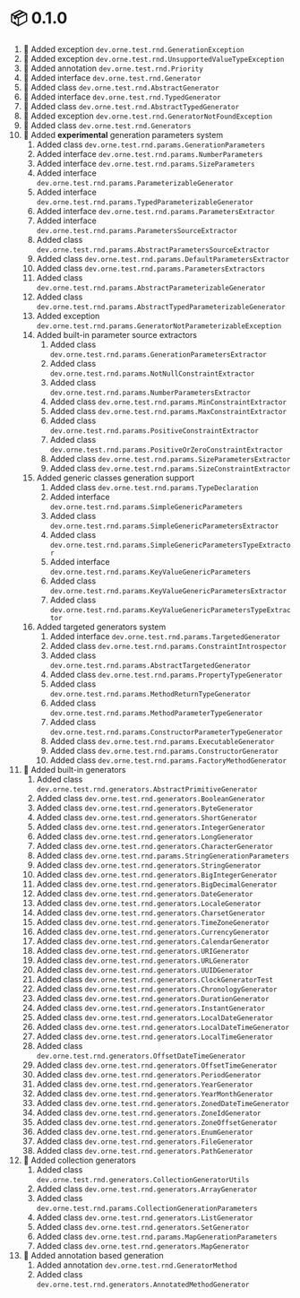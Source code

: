 # :package: 0.1.0

01. :gift: Added exception `dev.orne.test.rnd.GenerationException`
01. :gift: Added exception `dev.orne.test.rnd.UnsupportedValueTypeException`
01. :gift: Added annotation `dev.orne.test.rnd.Priority`
01. :gift: Added interface `dev.orne.test.rnd.Generator`
01. :gift: Added class `dev.orne.test.rnd.AbstractGenerator`
01. :gift: Added interface `dev.orne.test.rnd.TypedGenerator`
01. :gift: Added class `dev.orne.test.rnd.AbstractTypedGenerator`
01. :gift: Added exception `dev.orne.test.rnd.GeneratorNotFoundException`
01. :gift: Added class `dev.orne.test.rnd.Generators`
01. :gift: Added **experimental** generation parameters system
    01. Added class `dev.orne.test.rnd.params.GenerationParameters`
    01. Added interface `dev.orne.test.rnd.params.NumberParameters`
    01. Added interface `dev.orne.test.rnd.params.SizeParameters`
    01. Added interface `dev.orne.test.rnd.params.ParameterizableGenerator`
    01. Added interface `dev.orne.test.rnd.params.TypedParameterizableGenerator`
    01. Added interface `dev.orne.test.rnd.params.ParametersExtractor`
    01. Added interface `dev.orne.test.rnd.params.ParametersSourceExtractor`
    01. Added class `dev.orne.test.rnd.params.AbstractParametersSourceExtractor`
    01. Added class `dev.orne.test.rnd.params.DefaultParametersExtractor`
    01. Added class `dev.orne.test.rnd.params.ParametersExtractors`
    01. Added class `dev.orne.test.rnd.params.AbstractParameterizableGenerator`
    01. Added class `dev.orne.test.rnd.params.AbstractTypedParameterizableGenerator`
    01. Added exception `dev.orne.test.rnd.params.GeneratorNotParameterizableException`
    01. Added built-in parameter source extractors
        01. Added class `dev.orne.test.rnd.params.GenerationParametersExtractor`
        01. Added class `dev.orne.test.rnd.params.NotNullConstraintExtractor`
        01. Added class `dev.orne.test.rnd.params.NumberParametersExtractor`
        01. Added class `dev.orne.test.rnd.params.MinConstraintExtractor`
        01. Added class `dev.orne.test.rnd.params.MaxConstraintExtractor`
        01. Added class `dev.orne.test.rnd.params.PositiveConstraintExtractor`
        01. Added class `dev.orne.test.rnd.params.PositiveOrZeroConstraintExtractor`
        01. Added class `dev.orne.test.rnd.params.SizeParametersExtractor`
        01. Added class `dev.orne.test.rnd.params.SizeConstraintExtractor`
    01. Added generic classes generation support
        01. Added class `dev.orne.test.rnd.params.TypeDeclaration`
        01. Added interface `dev.orne.test.rnd.params.SimpleGenericParameters`
        01. Added class `dev.orne.test.rnd.params.SimpleGenericParametersExtractor`
        01. Added class `dev.orne.test.rnd.params.SimpleGenericParametersTypeExtractor`
        01. Added interface `dev.orne.test.rnd.params.KeyValueGenericParameters`
        01. Added class `dev.orne.test.rnd.params.KeyValueGenericParametersExtractor`
        01. Added class `dev.orne.test.rnd.params.KeyValueGenericParametersTypeExtractor`
    01. Added targeted generators system
        01. Added interface `dev.orne.test.rnd.params.TargetedGenerator`
        01. Added class `dev.orne.test.rnd.params.ConstraintIntrospector`
        01. Added class `dev.orne.test.rnd.params.AbstractTargetedGenerator`
        01. Added class `dev.orne.test.rnd.params.PropertyTypeGenerator`
        01. Added class `dev.orne.test.rnd.params.MethodReturnTypeGenerator`
        01. Added class `dev.orne.test.rnd.params.MethodParameterTypeGenerator`
        01. Added class `dev.orne.test.rnd.params.ConstructorParameterTypeGenerator`
        01. Added class `dev.orne.test.rnd.params.ExecutableGenerator`
        01. Added class `dev.orne.test.rnd.params.ConstructorGenerator`
        01. Added class `dev.orne.test.rnd.params.FactoryMethodGenerator`
01. :gift: Added built-in generators
    01. Added class `dev.orne.test.rnd.generators.AbstractPrimitiveGenerator`
    01. Added class `dev.orne.test.rnd.generators.BooleanGenerator`
    01. Added class `dev.orne.test.rnd.generators.ByteGenerator`
    01. Added class `dev.orne.test.rnd.generators.ShortGenerator`
    01. Added class `dev.orne.test.rnd.generators.IntegerGenerator`
    01. Added class `dev.orne.test.rnd.generators.LongGenerator`
    01. Added class `dev.orne.test.rnd.generators.CharacterGenerator`
    01. Added class `dev.orne.test.rnd.params.StringGenerationParameters`
    01. Added class `dev.orne.test.rnd.generators.StringGenerator`
    01. Added class `dev.orne.test.rnd.generators.BigIntegerGenerator`
    01. Added class `dev.orne.test.rnd.generators.BigDecimalGenerator`
    01. Added class `dev.orne.test.rnd.generators.DateGenerator`
    01. Added class `dev.orne.test.rnd.generators.LocaleGenerator`
    01. Added class `dev.orne.test.rnd.generators.CharsetGenerator`
    01. Added class `dev.orne.test.rnd.generators.TimeZoneGenerator`
    01. Added class `dev.orne.test.rnd.generators.CurrencyGenerator`
    01. Added class `dev.orne.test.rnd.generators.CalendarGenerator`
    01. Added class `dev.orne.test.rnd.generators.URIGenerator`
    01. Added class `dev.orne.test.rnd.generators.URLGenerator`
    01. Added class `dev.orne.test.rnd.generators.UUIDGenerator`
    01. Added class `dev.orne.test.rnd.generators.ClockGeneratorTest`
    01. Added class `dev.orne.test.rnd.generators.ChronologyGenerator`
    01. Added class `dev.orne.test.rnd.generators.DurationGenerator`
    01. Added class `dev.orne.test.rnd.generators.InstantGenerator`
    01. Added class `dev.orne.test.rnd.generators.LocalDateGenerator`
    01. Added class `dev.orne.test.rnd.generators.LocalDateTimeGenerator`
    01. Added class `dev.orne.test.rnd.generators.LocalTimeGenerator`
    01. Added class `dev.orne.test.rnd.generators.OffsetDateTimeGenerator`
    01. Added class `dev.orne.test.rnd.generators.OffsetTimeGenerator`
    01. Added class `dev.orne.test.rnd.generators.PeriodGenerator`
    01. Added class `dev.orne.test.rnd.generators.YearGenerator`
    01. Added class `dev.orne.test.rnd.generators.YearMonthGenerator`
    01. Added class `dev.orne.test.rnd.generators.ZonedDateTimeGenerator`
    01. Added class `dev.orne.test.rnd.generators.ZoneIdGenerator`
    01. Added class `dev.orne.test.rnd.generators.ZoneOffsetGenerator`
    01. Added class `dev.orne.test.rnd.generators.EnumGenerator`
    01. Added class `dev.orne.test.rnd.generators.FileGenerator`
    01. Added class `dev.orne.test.rnd.generators.PathGenerator`
01. :gift: Added collection generators
    01. Added class `dev.orne.test.rnd.generators.CollectionGeneratorUtils`
    01. Added class `dev.orne.test.rnd.generators.ArrayGenerator`
    01. Added class `dev.orne.test.rnd.params.CollectionGenerationParameters`
    01. Added class `dev.orne.test.rnd.generators.ListGenerator`
    01. Added class `dev.orne.test.rnd.generators.SetGenerator`
    01. Added class `dev.orne.test.rnd.params.MapGenerationParameters`
    01. Added class `dev.orne.test.rnd.generators.MapGenerator`
01. :gift: Added annotation based generation
    01. Added annotation `dev.orne.test.rnd.GeneratorMethod`
    01. Added class `dev.orne.test.rnd.generators.AnnotatedMethodGenerator`
